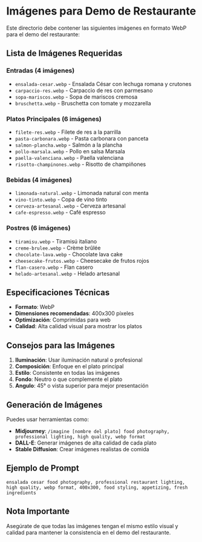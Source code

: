 # Imágenes para Demo de Restaurante

Este directorio debe contener las siguientes imágenes en formato WebP para el demo del restaurante:

## Lista de Imágenes Requeridas

### Entradas (4 imágenes)
- `ensalada-cesar.webp` - Ensalada César con lechuga romana y crutones
- `carpaccio-res.webp` - Carpaccio de res con parmesano
- `sopa-mariscos.webp` - Sopa de mariscos cremosa
- `bruschetta.webp` - Bruschetta con tomate y mozzarella

### Platos Principales (6 imágenes)
- `filete-res.webp` - Filete de res a la parrilla
- `pasta-carbonara.webp` - Pasta carbonara con panceta
- `salmon-plancha.webp` - Salmón a la plancha
- `pollo-marsala.webp` - Pollo en salsa Marsala
- `paella-valenciana.webp` - Paella valenciana
- `risotto-champinones.webp` - Risotto de champiñones

### Bebidas (4 imágenes)
- `limonada-natural.webp` - Limonada natural con menta
- `vino-tinto.webp` - Copa de vino tinto
- `cerveza-artesanal.webp` - Cerveza artesanal
- `cafe-espresso.webp` - Café espresso

### Postres (6 imágenes)
- `tiramisu.webp` - Tiramisú italiano
- `creme-brulee.webp` - Crème brûlée
- `chocolate-lava.webp` - Chocolate lava cake
- `cheesecake-frutos.webp` - Cheesecake de frutos rojos
- `flan-casero.webp` - Flan casero
- `helado-artesanal.webp` - Helado artesanal

## Especificaciones Técnicas

- **Formato**: WebP
- **Dimensiones recomendadas**: 400x300 píxeles
- **Optimización**: Comprimidas para web
- **Calidad**: Alta calidad visual para mostrar los platos

## Consejos para las Imágenes

1. **Iluminación**: Usar iluminación natural o profesional
2. **Composición**: Enfoque en el plato principal
3. **Estilo**: Consistente en todas las imágenes
4. **Fondo**: Neutro o que complemente el plato
5. **Angulo**: 45° o vista superior para mejor presentación

## Generación de Imágenes

Puedes usar herramientas como:
- **Midjourney**: `/imagine [nombre del plato] food photography, professional lighting, high quality, webp format`
- **DALL-E**: Generar imágenes de alta calidad de cada plato
- **Stable Diffusion**: Crear imágenes realistas de comida

## Ejemplo de Prompt

```
ensalada cesar food photography, professional restaurant lighting, high quality, webp format, 400x300, food styling, appetizing, fresh ingredients
```

## Nota Importante

Asegúrate de que todas las imágenes tengan el mismo estilo visual y calidad para mantener la consistencia en el demo del restaurante.












